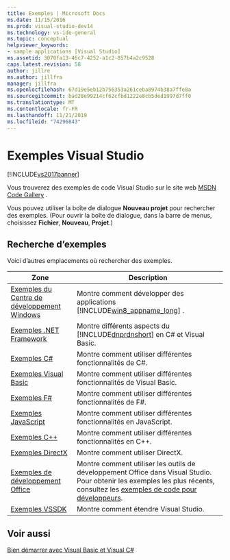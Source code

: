 ```yaml
---
title: Exemples | Microsoft Docs
ms.date: 11/15/2016
ms.prod: visual-studio-dev14
ms.technology: vs-ide-general
ms.topic: conceptual
helpviewer_keywords:
- sample applications [Visual Studio]
ms.assetid: 3070fa13-46c7-4252-a1c2-857b4a2c9528
caps.latest.revision: 58
author: jillre
ms.author: jillfra
manager: jillfra
ms.openlocfilehash: 67d19e5eb12b756353a261ceba8974b38a7ffe8a
ms.sourcegitcommit: bad28e99214cf62cfbd1222e8cb5ded1997d7ff0
ms.translationtype: MT
ms.contentlocale: fr-FR
ms.lasthandoff: 11/21/2019
ms.locfileid: "74296843"
---
```

# <a name="visual-studio-samples"></a>Exemples Visual Studio
[!INCLUDE[vs2017banner](../includes/vs2017banner.md)]

Vous trouverez des exemples de code Visual Studio sur le site web [MSDN Code Gallery](https://go.microsoft.com/fwlink/?LinkID=127810) .

 Vous pouvez utiliser la boîte de dialogue **Nouveau projet** pour rechercher des exemples. (Pour ouvrir la boîte de dialogue, dans la barre de menus, choisissez **Fichier**, **Nouveau**, **Projet**.)

## <a name="finding-samples"></a>Recherche d’exemples
 Voici d’autres emplacements où rechercher des exemples.

|Zone|Description|
|----------|-----------------|
|[Exemples du Centre de développement Windows](https://go.microsoft.com/fwlink/?LinkID=255278)|Montre comment développer des applications [!INCLUDE[win8_appname_long](../includes/win8-appname-long-md.md)] .|
|[Exemples .NET Framework](https://msdn.microsoft.com/177055f8-4a1f-43e7-aee6-995c196079b1)|Montre différents aspects du [!INCLUDE[dnprdnshort](../includes/dnprdnshort-md.md)] en C# et Visual Basic.|
|[Exemples C#](https://docs.microsoft.com/samples/browse/?languages=csharp)|Montre comment utiliser différentes fonctionnalités de C#.|
|[Exemples Visual Basic](https://docs.microsoft.com/samples/browse/?languages=vb)|Montre comment utiliser différentes fonctionnalités de Visual Basic.|
|[Exemples F#](https://docs.microsoft.com/samples/browse/?languages=fsharp)|Montre comment utiliser différentes fonctionnalités de F#.|
|[Exemples JavaScript](https://docs.microsoft.com/samples/browse/?languages=javascript)|Montre comment utiliser différentes fonctionnalités en JavaScript.|
|[Exemples C++](https://docs.microsoft.com/samples/browse/?languages=cpp)|Montre comment utiliser différentes fonctionnalités en C++.|
|[Exemples DirectX](https://docs.microsoft.com/samples/browse/?products=xbox)|Montre comment utiliser DirectX.|
|[Exemples de développement Office](https://docs.microsoft.com/samples/browse/?products=office)|Montre comment utiliser les outils de développement Office dans Visual Studio. Pour obtenir les exemples les plus récents, consultez les [exemples de code pour développeurs](https://go.microsoft.com/fwlink/?LinkID=248199).|
|[Exemples VSSDK](https://aka.ms/vs2015sdksamples)|Montre comment étendre Visual Studio.|

## <a name="see-also"></a>Voir aussi
 [Bien démarrer avec Visual Basic et Visual C#](../ide/getting-started-with-visual-csharp-and-visual-basic.md)
